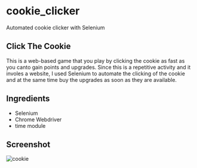 # cookie_clicker
Automated cookie clicker with Selenium

## Click The Cookie
This is a web-based game that you play by clicking the cookie as fast as you canto gain points and upgrades.
Since this is a repetitive activity and it involes a website, I used Selenium to automate the clicking of the 
cookie and at the same time buy the upgrades as soon as they are available.

## Ingredients
* Selenium
* Chrome Webdriver
* time module


## Screenshot
![cookie](https://user-images.githubusercontent.com/64991182/122740628-8a0e1380-d25a-11eb-8415-b106335fa90c.jpeg)

